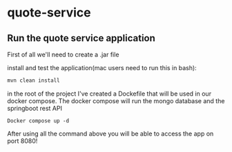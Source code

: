 # quote-service

## Run the quote service application

First of all we'll need to create a .jar file

install and test the application(mac users need to run this in bash):
```Java
mvn clean install 
```

in the root of the project I've created a Dockefile that will be used in our docker compose. The docker compose will run the mongo database and the springboot rest API

```docker
Docker compose up -d
```

After using all the command above you will be able to access the app on port 8080!
